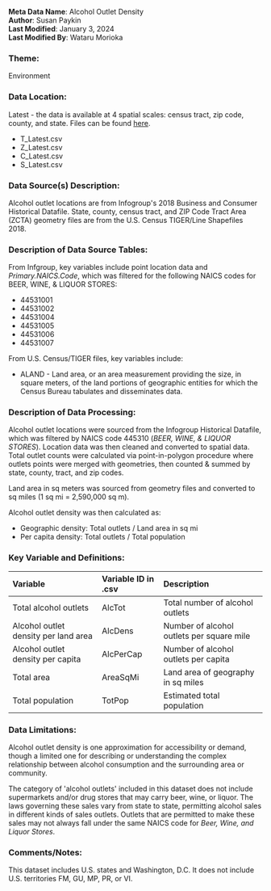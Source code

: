 **Meta Data Name**: Alcohol Outlet Density  
**Author**: Susan Paykin  
**Last Modified**: January 3, 2024  
**Last Modified By**: Wataru Morioka  

### Theme: 
Environment  

### Data Location: 
Latest - the data is available at 4 spatial scales: census tract, zip code, county, and state. Files can be found [here](../full_tables).
* T_Latest.csv  
* Z_Latest.csv  
* C_Latest.csv  
* S_Latest.csv   

### Data Source(s) Description:  
Alcohol outlet locations are from Infogroup's 2018 Business and Consumer Historical Datafile. State, county, census tract, and ZIP Code Tract Area (ZCTA) geometry files are from the U.S. Census TIGER/Line Shapefiles 2018. 

### Description of Data Source Tables: 

From Infgroup, key variables include point location data and *Primary.NAICS.Code*, which was filtered for the following NAICS codes for BEER, WINE, & LIQUOR STORES:
* 44531001
* 44531002 
* 44531004 
* 44531005 
* 44531006 
* 44531007

From U.S. Census/TIGER files, key variables include: 
* ALAND - Land area, or an area measurement providing the size, in square meters, of the land portions of geographic entities for which the Census Bureau tabulates and disseminates data.

### Description of Data Processing: 

Alcohol outlet locations were sourced from the Infogroup Historical Datafile, which was filtered by NAICS code 445310 (*BEER, WINE, & LIQUOR STORES*). Location data was then cleaned and converted to spatial data. Total outlet counts were calculated via point-in-polygon procedure where outlets points were merged with geometries, then counted & summed by state, county, tract, and zip codes.

Land area in sq meters was sourced from geometry files and converted to sq miles (1 sq mi = 2,590,000 sq m).

Alcohol outlet density was then calculated as: 
  * Geographic density: Total outlets / Land area in sq mi
  * Per capita density: Total outlets / Total population

### Key Variable and Definitions:

| Variable | Variable ID in .csv | Description |
|:---------|:--------------------|:------------|
| Total alcohol outlets | AlcTot | Total number of alcohol outlets |
| Alcohol outlet density per land area | AlcDens | Number of alcohol outlets per square mile |
| Alcohol outlet density per capita | AlcPerCap | Number of alcohol outlets per capita |
| Total area | AreaSqMi | Land area of geography in sq miles |
| Total population | TotPop | Estimated total population |

### Data Limitations: 
Alcohol outlet density is one approximation for accessibility or demand, though a limited one for describing or understanding the complex relationship between alcohol consumption and the surrounding area or community. 

The category of 'alcohol outlets' included in this dataset does not include supermarkets and/or drug stores that may carry beer, wine, or liquor. The laws governing these sales vary from state to state, permitting alcohol sales in different kinds of sales outlets. Outlets that are permitted to make these sales may not always fall under the same NAICS code for *Beer, Wine, and Liquor Stores*. 

### Comments/Notes:

This dataset includes U.S. states and Washington, D.C. It does not include U.S. territories FM, GU, MP, PR, or VI.
